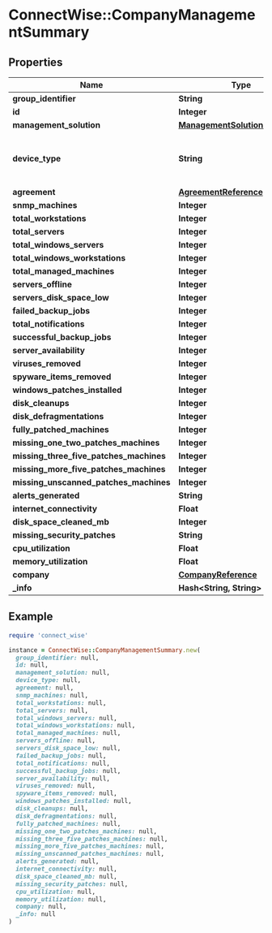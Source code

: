 # ConnectWise::CompanyManagementSummary

## Properties

| Name | Type | Description | Notes |
| ---- | ---- | ----------- | ----- |
| **group_identifier** | **String** |  Max length: 100; |  |
| **id** | **Integer** |  | [optional] |
| **management_solution** | [**ManagementSolutionReference**](ManagementSolutionReference.md) |  | [optional] |
| **device_type** | **String** | Gets or sets deviceType is required if the managementSolution is Legacy. | [optional] |
| **agreement** | [**AgreementReference**](AgreementReference.md) |  | [optional] |
| **snmp_machines** | **Integer** |  | [optional] |
| **total_workstations** | **Integer** |  | [optional] |
| **total_servers** | **Integer** |  | [optional] |
| **total_windows_servers** | **Integer** |  | [optional] |
| **total_windows_workstations** | **Integer** |  | [optional] |
| **total_managed_machines** | **Integer** |  | [optional] |
| **servers_offline** | **Integer** |  | [optional] |
| **servers_disk_space_low** | **Integer** |  | [optional] |
| **failed_backup_jobs** | **Integer** |  | [optional] |
| **total_notifications** | **Integer** |  | [optional] |
| **successful_backup_jobs** | **Integer** |  | [optional] |
| **server_availability** | **Integer** |  | [optional] |
| **viruses_removed** | **Integer** |  | [optional] |
| **spyware_items_removed** | **Integer** |  | [optional] |
| **windows_patches_installed** | **Integer** |  | [optional] |
| **disk_cleanups** | **Integer** |  | [optional] |
| **disk_defragmentations** | **Integer** |  | [optional] |
| **fully_patched_machines** | **Integer** |  | [optional] |
| **missing_one_two_patches_machines** | **Integer** |  | [optional] |
| **missing_three_five_patches_machines** | **Integer** |  | [optional] |
| **missing_more_five_patches_machines** | **Integer** |  | [optional] |
| **missing_unscanned_patches_machines** | **Integer** |  | [optional] |
| **alerts_generated** | **String** |  | [optional] |
| **internet_connectivity** | **Float** |  | [optional] |
| **disk_space_cleaned_mb** | **Integer** |  | [optional] |
| **missing_security_patches** | **String** |  | [optional] |
| **cpu_utilization** | **Float** |  | [optional] |
| **memory_utilization** | **Float** |  | [optional] |
| **company** | [**CompanyReference**](CompanyReference.md) |  | [optional] |
| **_info** | **Hash&lt;String, String&gt;** |  | [optional] |

## Example

```ruby
require 'connect_wise'

instance = ConnectWise::CompanyManagementSummary.new(
  group_identifier: null,
  id: null,
  management_solution: null,
  device_type: null,
  agreement: null,
  snmp_machines: null,
  total_workstations: null,
  total_servers: null,
  total_windows_servers: null,
  total_windows_workstations: null,
  total_managed_machines: null,
  servers_offline: null,
  servers_disk_space_low: null,
  failed_backup_jobs: null,
  total_notifications: null,
  successful_backup_jobs: null,
  server_availability: null,
  viruses_removed: null,
  spyware_items_removed: null,
  windows_patches_installed: null,
  disk_cleanups: null,
  disk_defragmentations: null,
  fully_patched_machines: null,
  missing_one_two_patches_machines: null,
  missing_three_five_patches_machines: null,
  missing_more_five_patches_machines: null,
  missing_unscanned_patches_machines: null,
  alerts_generated: null,
  internet_connectivity: null,
  disk_space_cleaned_mb: null,
  missing_security_patches: null,
  cpu_utilization: null,
  memory_utilization: null,
  company: null,
  _info: null
)
```

